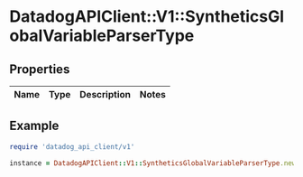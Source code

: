 # DatadogAPIClient::V1::SyntheticsGlobalVariableParserType

## Properties

| Name | Type | Description | Notes |
| ---- | ---- | ----------- | ----- |

## Example

```ruby
require 'datadog_api_client/v1'

instance = DatadogAPIClient::V1::SyntheticsGlobalVariableParserType.new()
```

